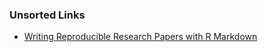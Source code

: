 

### Unsorted Links

- [Writing Reproducible Research Papers with R Markdown](https://github.com/resulumit/rmd_workshop)